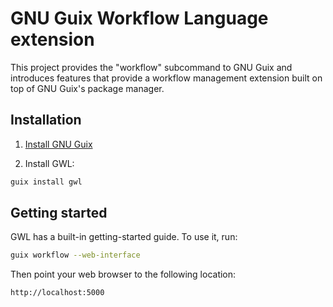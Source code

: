 GNU Guix Workflow Language extension
====================================

This project provides the "workflow" subcommand to GNU Guix and
introduces features that provide a workflow management extension built
on top of GNU Guix's package manager.

## Installation

1. [Install GNU Guix](https://www.gnu.org/software/guix/manual/html_node/Binary-Installation.html)

2. Install GWL:

```bash
guix install gwl
```

## Getting started

GWL has a built-in getting-started guide.  To use it, run:

```bash
guix workflow --web-interface
```

Then point your web browser to the following location:

```bash
http://localhost:5000
```
